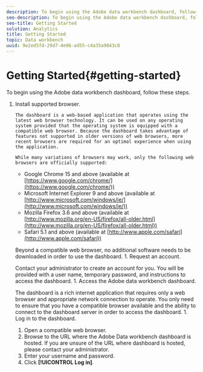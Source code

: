 ```yaml
---
description: To begin using the Adobe data workbench dashboard, follow these steps.
seo-description: To begin using the Adobe data workbench dashboard, follow these steps.
seo-title: Getting Started
solution: Analytics
title: Getting Started
topic: Data workbench
uuid: 9e2ed5fd-29d7-4e06-ad55-c4a35a9043c8
---
```


# Getting Started{#getting-started}

To begin using the Adobe data workbench dashboard, follow these steps.

1. Install supported browser.

       The dashboard is a web-based application that operates using the latest web browser technology. It can be used on any operating system provided that the operating system is equipped with a compatible web browser. Because the dashboard takes advantage of features not supported in older versions of web browsers, more recent browsers are required for an optimal experience when using the application.

       While many variations of browsers may work, only the following web browsers are officially supported:

    * Google Chrome 15 and above (available at [https://www.google.com/chrome/](https://www.google.com/chrome/)) 
    * Microsoft Internet Explorer 9 and above (available at [http://www.microsoft.com/windows/ie/](http://www.microsoft.com/windows/ie/)) 
    * Mozilla Firefox 3.6 and above (available at [http://www.mozilla.org/en-US/firefox/all-older.html](http://www.mozilla.org/en-US/firefox/all-older.html)) 
    * Safari 5.1 and above (available at [http://www.apple.com/safari](http://www.apple.com/safari))

   Beyond a compatible web browser, no additional software needs to be downloaded in order to use the dashboard. 1. Request an account.

   Contact your administrator to create an account for you. You will be provided with a user name, temporary password, and instructions to access the dashboard. 1. Access the Adobe data workbench dashboard.

   The dashboard is a rich internet application that requires only a web browser and appropriate network connection to operate. You only need to ensure that you have a compatible browser available and the ability to connect to the dashboard server in order to access the dashboard. 1. Log in to the dashboard.
   1. Open a compatible web browser.
   1. Browse to the URL where the Adobe Data workbench dashboard is hosted. If you are unsure of the URL where dashboard is hosted, please contact your administrator.
   1. Enter your username and password.
   1. Click **[!UICONTROL Log in]**.
